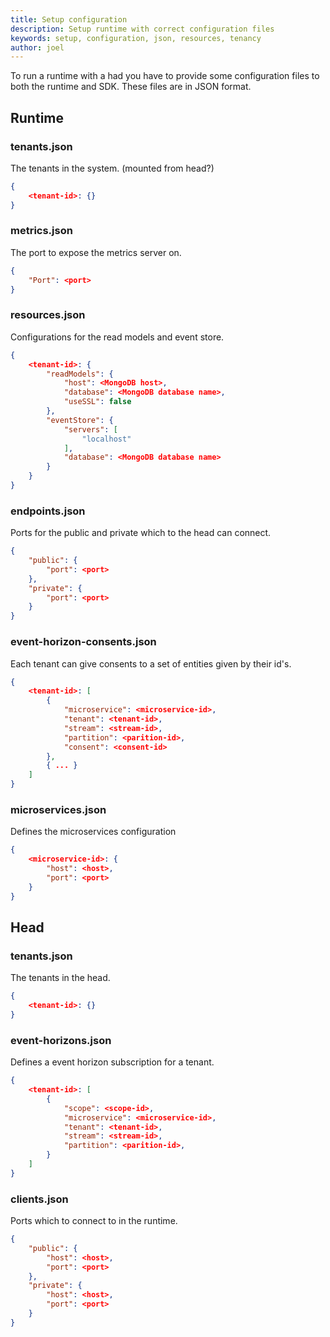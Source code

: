 ```yaml
---
title: Setup configuration
description: Setup runtime with correct configuration files
keywords: setup, configuration, json, resources, tenancy
author: joel
---
```


To run a runtime with a had you have to provide some configuration files to both the runtime and SDK. These files are in JSON format.

## Runtime

### tenants.json
The tenants in the system. (mounted from head?)
```json
{
    <tenant-id>: {}
}
```

### metrics.json
The port to expose the metrics server on.
```json
{
    "Port": <port>
}
```

### resources.json
Configurations for the read models and event store.
```json
{
    <tenant-id>: {
        "readModels": {
            "host": <MongoDB host>,
            "database": <MongoDB database name>,
            "useSSL": false
        },
        "eventStore": {
            "servers": [
                "localhost"
            ],
            "database": <MongoDB database name>
        }
    }
}

```

### endpoints.json
Ports for the public and private which to the head can connect.
```json
{
    "public": {
        "port": <port>
    },
    "private": {
        "port": <port>
    }
}
```

### event-horizon-consents.json
Each tenant can give consents to a set of entities given by their id's.
```json
{
    <tenant-id>: [
        {
            "microservice": <microservice-id>,
            "tenant": <tenant-id>,
            "stream": <stream-id>,
            "partition": <parition-id>,
            "consent": <consent-id>
        },
        { ... }
    ]
}
```

### microservices.json
Defines the microservices configuration
```json
{
    <microservice-id>: {
        "host": <host>,
        "port": <port>
    }
}
```


## Head

### tenants.json
The tenants in the head.
```json
{
    <tenant-id>: {}
}
```

### event-horizons.json
Defines a event horizon subscription for a tenant.
```json
{
    <tenant-id>: [
        {
            "scope": <scope-id>,
            "microservice": <microservice-id>,
            "tenant": <tenant-id>,
            "stream": <stream-id>,
            "partition": <parition-id>,
        }
    ]
}
```

### clients.json
Ports which to connect to in the runtime.
```json
{
    "public": {
        "host": <host>,
        "port": <port>
    },
    "private": {
        "host": <host>,
        "port": <port>
    }
}
```
